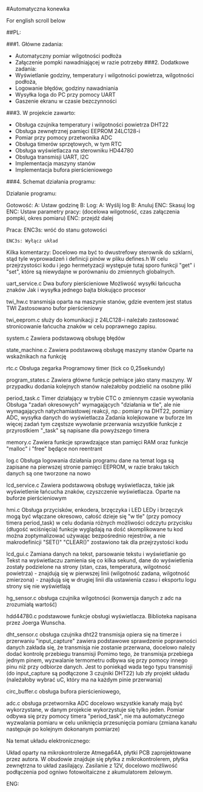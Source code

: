 #Automatyczna konewka

For english scroll below



##PL:

###1. Główne zadania:
- Automatyczny pomiar wilgotności podłoża
- Załączenie pompki nawadniającej w razie potrzeby
###2. Dodatkowe zadania:
- Wyświetlanie godziny, temperatury i wilgotności powietrza, wilgotności podłoża,
- Logowanie błędów, godziny nawadniania
- Wysyłka loga do PC przy pomocy UART
- Gaszenie ekranu w czasie bezczynności


###3. W projekcie zawarto:
- Obsługa czujnika temperatury i wilgotności powietrza DHT22
- Obsługa zewnętrznej pamięci EEPROM 24LC128-i
- Pomiar przy pomocy przetwonika ADC
- Obsługa timerów sprzętowych, w tym RTC
- Obsługa wyświetlacza na sterowniku HD44780
- Obsługa transmisji UART, I2C
- Implementacja maszyny stanów
- Implementacja bufora pierścieniowego

###4. Schemat działania programu:


Działanie programu:

Gotowość:
	A: Ustaw godzinę
	B: Log:
			A: Wyślij log
			B: Anuluj
			ENC: Skasuj log
	ENC: Ustaw parametry pracy: (docelowa wilgotność, czas załączenia pompki, okres pomiaru)
		ENC: przejdź dalej
		
Praca:
	ENC3s: wróć do stanu gotowości
	
	ENC3s: Wyłącz układ

Kilka komentarzy:
Docelowo ma być to dwustrefowy sterownik do szklarni, stąd tyle wyprowadzeń i definicji pinów w pliku defines.h
W celu przejrzystości kodu i jego hermetyzacji występuje tutaj sporo funkcji "get" i "set", które są niewydajne w porównaniu do zmiennych globalnych.



uart_service.c
	Dwa bufory pierścieniowe
	Możliwość wysyłki łańcucha znaków
	Jak i wysyłka jednego bajta blokująco procesor

twi_hw.c
	transmisja oparta na maszynie stanów, gdzie eventem jest status TWI
	Zastosowano bufor pierścieniowy

twi_eeprom.c
	służy do komunikacji z 24LC128-i
	należało zastosować stronicowanie łańcucha znaków w celu poprawnego zapisu.

system.c
	Zawiera podstawową obsługę błędów

state_machine.c
	Zawiera podstawową obsługę maszyny stanów
	Oparte na wskaźnikach na funkcję

rtc.c
	Obsługa zegarka
	Programowy timer (tick co 0,25sekundy)
	
program_states.c
	Zawiera główne funkcje pełniące jako stany maszyny.
	W przypadku dodania kolejnych stanów należałoby podzielić na osobne pliki

period_task.c
	Timer działający w trybie CTC o zmiennym czasie wywołania
	Obsługa "zadań okresowych" wymagających "działania w tle", ale nie wymagających natychamiastowej reakcji,
	np.: pomiary na DHT22, pomiary ADC, wysyłka danych do wyświetlacza
	Zadania kolejkowane w buforze
	Im więcej zadań tym częstsze wywołanie przerwania
	wszystkie funkcje z przyrostkiem "_task" są napisane dla powyższego timera
	
memory.c
	Zawiera funkcje sprawdzające stan pamięci RAM oraz funkcje "malloc" i "free" będące non reentrant
	
log.c
	Obsługa logowania działania programu
	dane na temat loga są zapisane na pierwszej stronie pamięci EEPROM, w razie braku takich danych są one tworzone na nowo

lcd_service.c
	Zawiera podstawową obsługę wyświetlacza, takie jak wyświetlenie łańcucha znaków, czyszczenie wyświetlacza.
	Oparte na buforze pierścieniowym

hmi.c
	Obsługa przycisków, enkodera, brzęczyka i LED
	LEDy i brzęczyk mogą być włączane okresowo, całość dzieje się "w tle" (przy pomocy timera period_task)
	w celu dodania różnych możliwości odczytu przycisku (długość wciśnięcia) funkcje wyglądają na dość skomplikowane
	tu kod można zoptymalizować używając bezpośrednio rejestrów, a nie makrodefinicji "SET()" "CLEAR()"
	zostawiono tak dla przejrzystości kodu

lcd_gui.c
	Zamiana danych na tekst, parsowanie tekstu i wyświetlanie go
	Tekst na wyświetlaczu zamienia się co kilka sekund, dane do wyświetlenia zostały podzielone na strony
	(stan, czas, temperatura, wilgotność powietrza) - znajdują się w pierwszej linii
	(wilgotność zadana, wilgotność zmierzona) - znajdują się w drugiej linii
	dla ustawienia czasu i eksportu logu strony się nie wyświetlają

hg_sensor.c
	obsługa czujnika wilgotności (konwersja danych z adc na zrozumiałą wartość)

hdd44780.c
	podstawowe funkcje obsługi wyświetlacza. Biblioteka napisana przez Joerga Wunscha.

dht_sensor.c
	obsługa czujnika dht22
	transmisja opiera się na timerze i przerwaniu "input_capture"
	zawiera podstawowe sprawdzenie poprawności danych
	zakłada się, że transmisja nie zostanie przerwana, docelowo należy dodać kontrolę przebiegu transmisji
	Pomimo tego, że transmisja przebiega jednym pinem, wyzwalanie termometru odbywa się przy pomocy innego pinu niż przy odbiorze danych.
	Jest to poniekąd wada tego typu transmisji (do input_capture są podłączone 3 czujniki DHT22) lub zły projekt układu (należałoby wybrać uC, który ma na każdym pinie przerwania)
	
circ_buffer.c
	obsługa bufora pierścieniowego,
	
adc.c
	obsługa przetwornika ADC
	docelowo wszystkie kanały mają być wykorzystane, w danym projekcie wykorzystuje się tylko jeden.
	Pomiar odbywa się przy pomocy timera "period_task", nie ma automatycznego wyzwalania pomiaru w celu uniknięcia przesunięcia pomiaru
	(zmiana kanału następuje po kolejnym dokonanym pomiarze)

	
Na temat układu elektronicznego:

Układ oparty na mikrokontrolerze Atmega64A, płytki PCB zaprojektowane przez autora.
W obudowie znajduje się płytka z mikrokontrolerem, płytka zewnętrzna to układ zasilający.
Zasilanie z 12V, docelowo możliwość podłączenia pod ogniwo fotowoltaiczne z akumulatorem żelowym.



ENG: